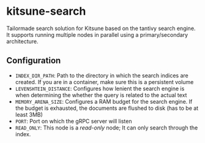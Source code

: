 # kitsune-search

Tailormade search solution for Kitsune based on the tantivy search engine.  
It supports running multiple nodes in parallel using a primary/secondary architecture.

## Configuration

- `INDEX_DIR_PATH`: Path to the directory in which the search indices are created. If you are in a container, make sure this is a persistent volume
- `LEVENSHTEIN_DISTANCE`: Configures how lenient the search engine is when determining the whether the query is related to the actual text
- `MEMORY_ARENA_SIZE`: Configures a RAM budget for the search engine. If the budget is exhausted, the documents are flushed to disk (has to be at least 3MB)
- `PORT`: Port on which the gRPC server will listen
- `READ_ONLY`: This node is a *read-only* node; It can only search through the index.
